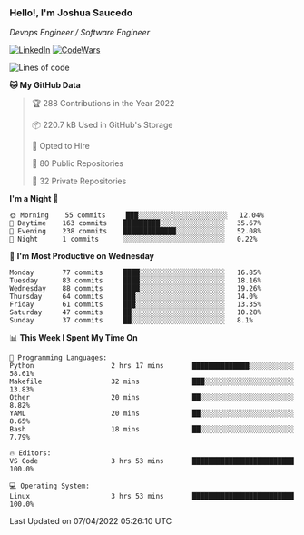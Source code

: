 ### Hello!, I'm Joshua Saucedo
*Devops Engineer / Software Engineer*  

[![LinkedIn](https://img.shields.io/badge/LinkedIn-0073b1?logo=linkedin&style=flat-square&logoColor=white)](https://www.linkedin.com/in/joshua-nathanael-saucedo-uriarte-bb0336169/)
[![CodeWars](https://www.codewars.com/users/joshuansu0897/badges/micro)](https://www.codewars.com/users/joshuansu0897)

<!--START_SECTION:waka-->
![Lines of code](https://img.shields.io/badge/From%20Hello%20World%20I%27ve%20Written-2%20Million%20lines%20of%20code-blue)

**🐱 My GitHub Data** 

> 🏆 288 Contributions in the Year 2022
 > 
> 📦 220.7 kB Used in GitHub's Storage 
 > 
> 💼 Opted to Hire
 > 
> 📜 80 Public Repositories 
 > 
> 🔑 32 Private Repositories  
 > 
**I'm a Night 🦉** 

```text
🌞 Morning    55 commits     ███░░░░░░░░░░░░░░░░░░░░░░   12.04% 
🌆 Daytime    163 commits    █████████░░░░░░░░░░░░░░░░   35.67% 
🌃 Evening    238 commits    █████████████░░░░░░░░░░░░   52.08% 
🌙 Night      1 commits      ░░░░░░░░░░░░░░░░░░░░░░░░░   0.22%

```
📅 **I'm Most Productive on Wednesday** 

```text
Monday       77 commits     ████░░░░░░░░░░░░░░░░░░░░░   16.85% 
Tuesday      83 commits     ████░░░░░░░░░░░░░░░░░░░░░   18.16% 
Wednesday    88 commits     ████░░░░░░░░░░░░░░░░░░░░░   19.26% 
Thursday     64 commits     ███░░░░░░░░░░░░░░░░░░░░░░   14.0% 
Friday       61 commits     ███░░░░░░░░░░░░░░░░░░░░░░   13.35% 
Saturday     47 commits     ██░░░░░░░░░░░░░░░░░░░░░░░   10.28% 
Sunday       37 commits     ██░░░░░░░░░░░░░░░░░░░░░░░   8.1%

```


📊 **This Week I Spent My Time On** 

```text
💬 Programming Languages: 
Python                   2 hrs 17 mins       ██████████████░░░░░░░░░░░   58.61% 
Makefile                 32 mins             ███░░░░░░░░░░░░░░░░░░░░░░   13.83% 
Other                    20 mins             ██░░░░░░░░░░░░░░░░░░░░░░░   8.82% 
YAML                     20 mins             ██░░░░░░░░░░░░░░░░░░░░░░░   8.65% 
Bash                     18 mins             ██░░░░░░░░░░░░░░░░░░░░░░░   7.79%

🔥 Editors: 
VS Code                  3 hrs 53 mins       █████████████████████████   100.0%

💻 Operating System: 
Linux                    3 hrs 53 mins       █████████████████████████   100.0%

```


 Last Updated on 07/04/2022 05:26:10 UTC
<!--END_SECTION:waka-->
